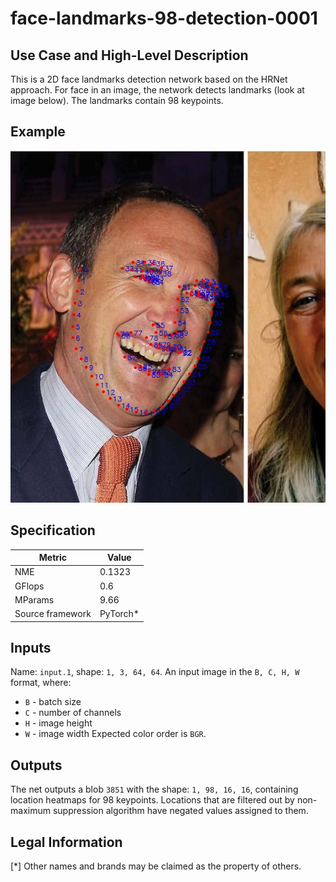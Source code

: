 # face-landmarks-98-detection-0001

## Use Case and High-Level Description

This is a 2D face landmarks detection network based on the HRNet approach.
For face in an image, the network detects landmarks (look at image below).
The landmarks contain 98 keypoints.

## Example

![](./assets/face-98-landmarks-detection-0001_1.jpg)

## Specification

| Metric                          | Value                                     |
|---------------------------------|-------------------------------------------|
| NME                             | 0.1323                                    |
| GFlops                          | 0.6                                       |
| MParams                         | 9.66                                      |
| Source framework                | PyTorch\*                                 |


## Inputs

Name: `input.1`, shape: `1, 3, 64, 64`. An input image in the `B, C, H, W` format, where:

- `B` - batch size
- `C` - number of channels
- `H` - image height
- `W` - image width
Expected color order is `BGR`.

## Outputs

The net outputs a blob `3851` with the shape: `1, 98, 16, 16`, containing location heatmaps for 98 keypoints. Locations that are filtered out by non-maximum suppression algorithm have negated values assigned to them.

## Legal Information
[*] Other names and brands may be claimed as the property of others.
